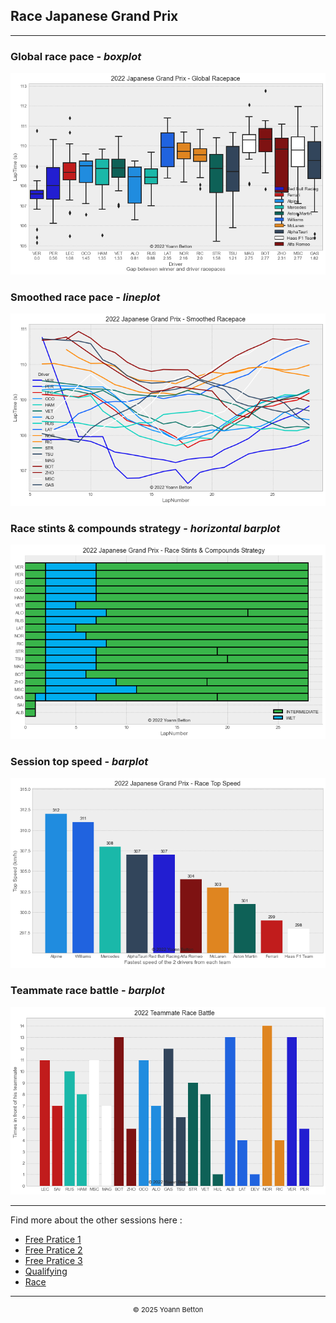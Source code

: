 ## Race Japanese Grand Prix

---

### Global race pace - *boxplot*

<img src="/output/2022-10-09_Japanese_Grand_Prix/global_racepace_white.png?raw=true"/>

### Smoothed race pace - *lineplot*

<img src="/output/2022-10-09_Japanese_Grand_Prix/smoothed_racepace_white.png?raw=true"/>

### Race stints & compounds strategy - *horizontal barplot*

<img src="/output/2022-10-09_Japanese_Grand_Prix/race_stints_compounds_stategy_white.png?raw=true"/>

### Session top speed - *barplot*

<img src="/output/2022-10-09_Japanese_Grand_Prix/topspeed_race_white.png?raw=true"/>

### Teammate race battle - *barplot*

<img src="/output/2022-10-09_Japanese_Grand_Prix/teammates_race_battle_white.png?raw=true"/>

--- 

Find more about the other sessions here :
  - [Free Pratice 1](/page/FP1/2022-10-09_Japanese_Grand_Prix)  
  - [Free Pratice 2](/page/FP2/2022-10-09_Japanese_Grand_Prix) 
  - [Free Pratice 3](/page/FP3/2022-10-09_Japanese_Grand_Prix)
  - [Qualifying](/page/Qualifying/2022-10-09_Japanese_Grand_Prix) 
  - [Race](/page/Race/2022-10-09_Japanese_Grand_Prix)

---

<div style="text-align: center">
  <p style="font-size:11px">&copy; 2025 Yoann Betton</p>
</div>

<!-- ---

<p style="font-size:11px">Page generated from <a href="https://github.com/yoannbtn/yoannbtn.github.io">github.com/yoannbtn</a>.</p> -->
